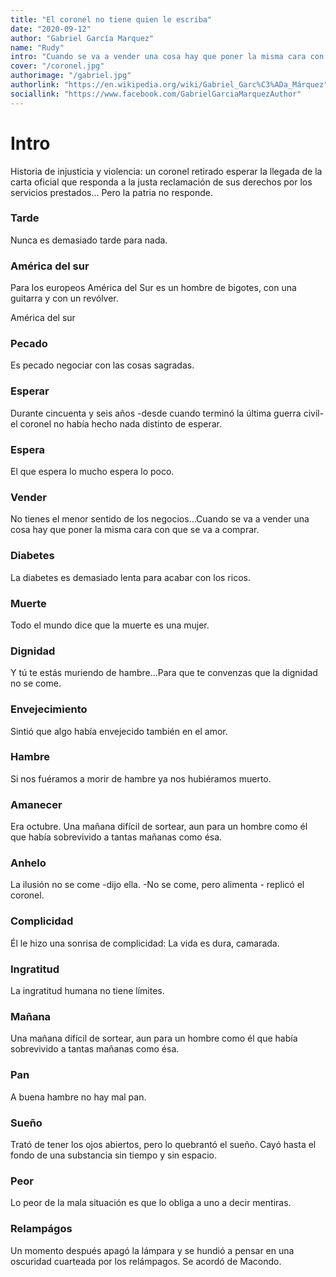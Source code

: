 ```yaml
---
title: "El coronel no tiene quien le escriba"
date: "2020-09-12"
author: "Gabriel García Marquez"
name: "Rudy"
intro: "Cuando se va a vender una cosa hay que poner la misma cara con que se va a comprar."
cover: "/coronel.jpg"
authorimage: "/gabriel.jpg"
authorlink: "https://en.wikipedia.org/wiki/Gabriel_Garc%C3%ADa_Márquez"
sociallink: "https://www.facebook.com/GabrielGarciaMarquezAuthor"
---
```


# Intro

Historia de injusticia y violencia: un coronel retirado esperar la llegada de la carta oficial que responda a la justa reclamación de sus derechos por los servicios prestados... Pero la patria no responde.

### Tarde

Nunca es demasiado tarde para nada.

### América del sur

Para los europeos América del Sur es un hombre de bigotes, con una guitarra y con un revólver.

América del sur

### Pecado

Es pecado negociar con las cosas sagradas.

### Esperar

Durante cincuenta y seis años -desde cuando terminó la última guerra civil- el coronel no había hecho nada distinto de esperar.

### Espera

El que espera lo mucho espera lo poco.

### Vender

No tienes el menor sentido de los negocios...Cuando se va a vender una cosa hay que poner la misma cara con que se va a comprar.

### Diabetes

La diabetes es demasiado lenta para acabar con los ricos.

### Muerte

Todo el mundo dice que la muerte es una mujer.

### Dignidad

Y tú te estás muriendo de hambre...Para que te convenzas que la dignidad no se come.

### Envejecimiento

Sintió que algo había envejecido también en el amor.

### Hambre

Si nos fuéramos a morir de hambre ya nos hubiéramos muerto.

### Amanecer

Era octubre. Una mañana difícil de sortear, aun para un hombre como él que había sobrevivido a tantas mañanas como ésa.

### Anhelo

La ilusión no se come -dijo ella. -No se come, pero alimenta - replicó el coronel.

### Complicidad

Él le hizo una sonrisa de complicidad: La vida es dura, camarada.

### Ingratitud

La ingratitud humana no tiene límites.

### Mañana

Una mañana difícil de sortear, aun para un hombre como él que había sobrevivido a tantas mañanas como ésa.

### Pan

A buena hambre no hay mal pan.

### Sueño

Trató de tener los ojos abiertos, pero lo quebrantó el sueño. Cayó hasta el fondo de una substancia sin tiempo y sin espacio.

### Peor

Lo peor de la mala situación es que lo obliga a uno a decir mentiras.

### Relampágos

Un momento después apagó la lámpara y se hundió a pensar en una oscuridad cuarteada por los relámpagos. Se acordó de Macondo.
